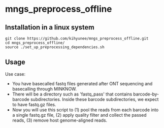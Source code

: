 # mngs_preprocess_offline

## Installation in a linux system

```
git clone https://github.com/kihyunee/mngs_preprocess_offline.git
cd mngs_preprocess_offline/
source ./set_up_preprocessing_dependencies.sh
```

## Usage

Use case: 
- You have basecalled fastq files generated after ONT sequencing and basecalling through MINKNOW.
- There will be a directory such as 'fastq_pass' that contains barcode-by-barcode subdirectories. Inside these barcode subdirectories, we expect to have fastq.gz files.   
- Now you will use this script to (1) pool the reads from each barcode into a single fastq.gz file, (2) apply quality filter and collect the passed reads, (3) remove host genome-aligned reads.


